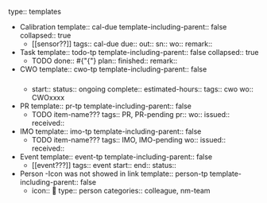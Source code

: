 type:: templates

- Calibration
  template:: cal-due
  template-including-parent:: false
  collapsed:: true
	- [[sensor??]] 
	  tags:: cal-due
	  due::
	  out::
	  sn::
	  wo:: 
	  remark::
- Task
  template:: todo-tp
  template-including-parent:: false
  collapsed:: true
	- TODO 
	  done:: #{"{"}
	  plan:: 
	  finished::
	  remark::
- CWO
  template:: cwo-tp
  template-including-parent:: false
	- ### <Description>
	  start::
	  status:: ongoing
	  complete::
	  estimated-hours::
	  tags:: cwo
	  wo:: CWOxxxx
- PR
  template:: pr-tp
  template-including-parent:: false
	- TODO item-name???
	  tags:: PR, PR-pending
	  pr:: 
	  wo:: 
	  issued:: 
	  received::
- IMO
  template:: imo-tp
  template-including-parent:: false
	- TODO item-name???
	  tags:: IMO, IMO-pending
	  wo::
	  issued::
	  received::
- Event
  template:: event-tp
  template-including-parent:: false
	- [[event???]]
	  tags:: event
	  start:: 
	  end:: 
	  status::
- Person -Icon was not showed in link
  template:: person-tp
  template-including-parent:: false
	- icon:: 👤
	  type:: person
	  categories:: colleague, nm-team